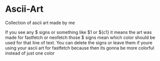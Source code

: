 # Ascii-Art
Collection of ascii art made by me


If you see any $ signs or something like $1 or ${c1} it means the art was made for fastfetch or neofetch those $ signs mean which color should be used for that line of text.
You can delete the signs or leave them if youre using your ascii art for fastfetch because then its gonna be more colorful instead of just one color
